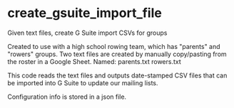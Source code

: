 # create_gsuite_import_file
Given text files, create G Suite import CSVs for groups

Created to use with a high school rowing team, which has "parents" and "rowers" groups. Two text files are created by manually copy/pasting from the
roster in a Google Sheet. Named:
parents.txt
rowers.txt

This code reads the text files and outputs date-stamped CSV files that can be 
imported into G Suite to update our mailing lists.

Configuration info is stored in a json file.
